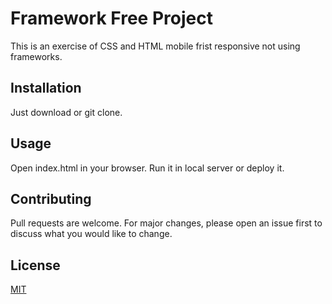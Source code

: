 # Framework Free Project

This is an exercise of CSS and HTML mobile frist responsive not using frameworks.

## Installation

Just download or git clone.

## Usage
Open index.html in your browser.  Run it in local server or deploy it.

## Contributing
Pull requests are welcome. For major changes, please open an issue first to discuss what you would like to change.

## License
[MIT](https://choosealicense.com/licenses/mit/)